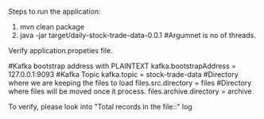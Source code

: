 Steps to run the application:
1.  mvn clean package
2. java -jar target/daily-stock-trade-data-0.0.1  <No of threads>  #Argumnet is no of threads.

Verify application.propeties file. 

#Kafka bootstrap address with PLAINTEXT
kafka.bootstrapAddress = 127.0.0.1:9093
#Kafka Topic
kafka.topic = stock-trade-data
#Directory where we are keeping the files to load
files.src.directory = files
#Directory where files will be moved once it process.
files.archive.directory = archive


To verify, please look into "Total records in the file::" log
